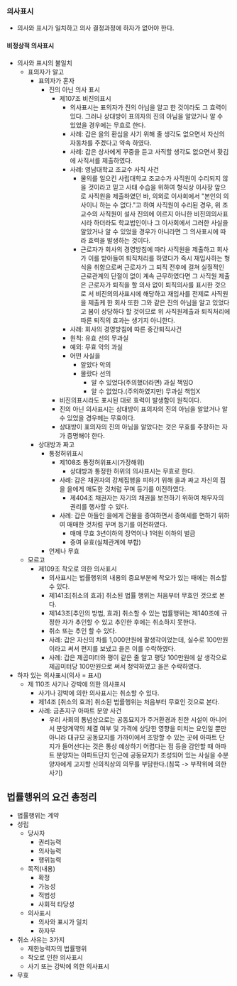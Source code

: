 ### 의사표시
- 의사와 표시가 일치하고 의사 결정과정에 하자가 없어야 한다.
#### 비정상적 의사표시
- 의사와 표시의 불일치
    - 표의자가 알고
        - 표의자가 혼자
            - 진의 아닌 의사 표시 
                - 제107조 비진의표시
                    - 의사표시는 표의자가 진의 아님을 알고 한 것이라도 그 효력이 있다. 그러나 상대방이 표의자의 진의 아님을 알았거나 알 수 있었을 경우에는 무효로 한다.
                    - 사례: 갑은 을의 환심을 사기 위해 줄 생각도 없으면서 자신의 자동차를 주겠다고 약속 하였다.
                    - 사례: 갑은 상사에게 꾸중을 듣고 사직할 생각도 없으면서 홧김에 사직서를 제출하였다.
                    - 사례: 영남대학교 조교수 사직 사건
                        - 물의를 일으킨 사립대학교 조교수가 사직원이 수리되지 않을 것이라고 믿고 사태 수습을 위하여 형식상 이사장 앞으로 사직원을 제출하였던 바, 의외로 이사회에서 "본인의 의사이니 하는 수 없다."고 하여 사직원이 수리된 경우, 위 조교수의 사직원이 설사 진의에 이르지 아니한 비진의의사표시라 하더라도 학교법인이나 그 이사회에서 그러한 사실을 알았거나 알 수 있었을 경우가 아니라면 그 의사표시에 따라 효력을 발생하는 것이다.
                        - 근로자가 회사의 경영방침에 따라 사직원을 제출하고 회사가 이를 받아들여 퇴직처리를 하였다가 즉시 재입사하는 형식을 취함으로써 근로자가 그 퇴직 전후에 걸쳐 실질적인 근로관계의 단절이 없이 계속 근무하였다면 그 사직원 제출은 근로자가 퇴직을 할 의사 없이 퇴직의사를 표시한 것으로 서 비진의의사표시에 해당하고 재입사를 전제로 사직원을 제출케 한 회사 또한 그와 같은 진의 아님을 알고 있었다고 봄이 상당하다 할 것이므로 위 사직원제출과 퇴직처리에 따른 퇴직의 효과는 생기지 아니한다.
                    - 사례: 회사의 경영방침에 따른 중간퇴직사건
                    - 원칙: 유효 선의 무과실
                    - 예외: 무효 악의 과실
                    - 어떤 사실을
                        - 알았다 악의
                        - 몰랐다 선의
                            - 알 수 있었다(주의했더라면) 과실 책임O
                            - 알 수 없었다.(주의하였지만) 무과실 책임X
                - 비진의표시라도 표시된 대로 효력이 발생함이 원칙이다.
                - 진의 아닌 의사표시는 상대방이 표의자의 진의 아님을 알았거나 알 수 있었을 경우헤는 무효이다.
                - 상대방이 표의자의 진의 아님을 알았다는 것은 무효를 주장하는 자가 증명해야 한다.
        - 상대방과 짜고
            - 통정허위표시
                - 제108조 통정허위표시(가장해위)
                    - 상대방과 통정한 허위의 의사표시는 무효로 한다.
                - 사례: 갑은 채권자의 강제집행을 피하기 위해 을과 짜고 자신의 집을 을에게 매도한 것처럼 꾸며 등기를 이전하였다.
                    - 제404조 채권자는 자기의 채권을 보전하기 위하여 채무자의 권리를 행사할 수 있다.
                - 사례: 갑은 아들인 을에게 건물을 증여하면서 증여세를 면하기 위하여 매매한 것처럼 꾸며 등기를 이전하였다.
                    - 매매 무효 3년이하의 징역이나 1억원 이하의 벌금
                    - 증여 유효(실체관계에 부합)
            - 언제나 무효
    - 모르고
        - 제109조 착오로 의한 의사표시
            - 의사표시는 법률행위의 내용의 중요부분에 착오가 있는 때에는 취소할 수 있다.
            - 제141조[취소의 효과] 취소된 법률 행위는 처음부터 무효인 것으로 본다.
            - 제143조[추인의 방법, 효과] 취소할 수 있는 법률행위는 제140조에 규정한 자가 추인할 수 있고 추인한 후에는 취소하지 못한다.
            - 취소 또는 추인 할 수 있다.
            - 사례: 갑은 자신의 차를 1,000만원에 팔생각이었는데, 실수로 100만원이라고 써서 편지를 보냈고 을은 이를 수락하였다.
            - 사례: 갑은 제곱미터와 평이 같은 줄 알고 평당 100만원에 살 생각으로 제곱미터당 100만원으로 써서 청약하였고 을은 수락하였다.
- 하자 있는 의사표시(의사 = 표시)
    - 제 110조 사기나 강박에 의한 의사표시
        - 사기나 강박에 의한 의사표시는 취소할 수 있다.
        - 제14조 [취소의 효과] 취소된 법률행위는 처음부터 무효인 것으로 본다.
        - 사례: 금촌지구 아파트 분양 사건
            - 우리 사회의 통념상으로는 공동묘지가 주거환경과 친한 시설이 아니어서 분양계약의 체결 여부 및 가격에 상당한 영향을 미치는 요인일 뿐만 아니라 대규모 공동묘지를 가까이에서 조망할 수 있는 곳에 아파트 단지가 들어선다는 것은 통상 예상하기 어렵다는 점 등을 감안할 때 아파트 분양자는 아파트단지 인근에 공동묘지가 조성되어 있는 사실을 수분양자에게 고지할 신의칙상의 의무를 부담한다.(침묵 -> 부작위에 의한 사기)
## 법률행위의 요건 총정리
- 법률행위는 계약
- 성립
    - 당사자
        - 권리능력
        - 의사능력
        - 행위능력
    - 목적(내용)
        - 확정
        - 가능성
        - 적법성
        - 사회적 타당성
    - 의사표시
        - 의사와 표시가 일치
        - 하자무
- 취소 사유는 3가지
    - 제한능력자의 법률행위
    - 착오로 인한 의사표시
    - 사기 또는 강박에 의한 의사표시
- 무효